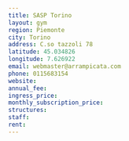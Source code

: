 ```yaml
---
title: SASP Torino
layout: gym
region: Piemonte
city: Torino
address: C.so tazzoli 78
latitude: 45.034826
longitude: 7.626922
email: webmaster@arrampicata.com
phone: 0115683154
website: 
annual_fee: 
ingress_price: 
monthly_subscription_price: 
structures: 
staff: 
rent: 
---
```



